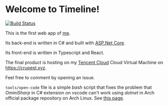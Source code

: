 # Welcome to Timeline!

[![Build Status](https://dev.azure.com/crupest-web/Timeline/_apis/build/status/crupest.Timeline?branchName=master)](https://dev.azure.com/crupest-web/Timeline/_build/latest?definitionId=7&branchName=master)

This is the first web app of [me](https://github.com/crupest).

Its back-end is written in C# and built with [ASP.Net Core](https://github.com/dotnet/aspnetcore).

Its front-end is written in Typescript and React.

The final product is hosting on my [Tencent Cloud](https://cloud.tencent.com/) Cloud Virtual Machine on https://crupest.xyz.

Feel free to comment by opening an issue.

`tools/open-code` file is a simple _bash_ script that fixes the problem that _OminiSharp_ in C# extension on vscode can't work using _dotnet_ in Arch official package repository on Arch Linux. See [this page](https://bugs.archlinux.org/task/60903).
